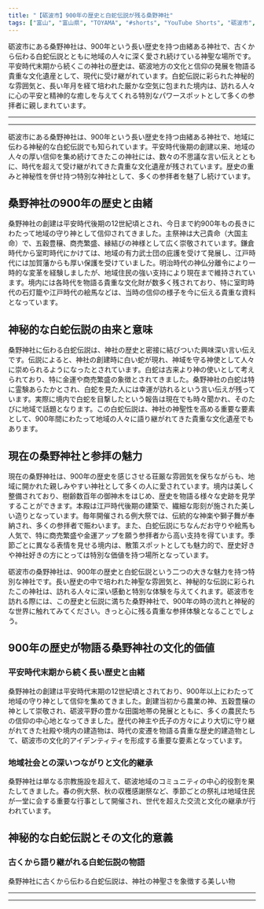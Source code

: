 ```yaml
---
title: "【砺波市】900年の歴史と白蛇伝説が残る桑野神社"
tags: ["富山", "富山県", "TOYAMA", "#shorts", "YouTube Shorts", "砺波市", "チューリップ", "夜高祭", "庄川", "神社仏閣", "パワースポット", "歴史", "文化財", "富山観光", "富山旅行", "北陸観光", "日本海", "立山黒部", "動画", "ショート動画", "富山県の観光スポット", "富山県でおすすめの場所", "富山県の名所", "富山県の見どころ", "富山県のグルメ", "富山県の文化", "富山県の自然", "富山県のイベント"]
---
```


砺波市にある桑野神社は、900年という長い歴史を持つ由緒ある神社で、古くから伝わる白蛇伝説とともに地域の人々に深く愛され続けている神聖な場所です。平安時代末期から続くこの神社の歴史は、砺波地方の文化と信仰の発展を物語る貴重な文化遺産として、現代に受け継がれています。白蛇伝説に彩られた神秘的な雰囲気と、長い年月を経て培われた厳かな空気に包まれた境内は、訪れる人々に心の平安と精神的な癒しを与えてくれる特別なパワースポットとして多くの参拝者に親しまれています。

---

<!-- 🎥 YouTube動画埋め込み -->
<!-- No YouTube URL provided -->

---

砺波市にある桑野神社は、900年という長い歴史を持つ由緒ある神社で、地域に伝わる神秘的な白蛇伝説でも知られています。平安時代後期の創建以来、地域の人々の厚い信仰を集め続けてきたこの神社には、数々の不思議な言い伝えとともに、時代を超えて受け継がれてきた貴重な文化遺産が残されています。歴史の重みと神秘性を併せ持つ特別な神社として、多くの参拝者を魅了し続けています。

## 桑野神社の900年の歴史と由緒

桑野神社の創建は平安時代後期の12世紀頃とされ、今日まで約900年もの長きにわたって地域の守り神として信仰されてきました。主祭神は大己貴命（大国主命）で、五穀豊穣、商売繁盛、縁結びの神様として広く崇敬されています。鎌倉時代から室町時代にかけては、地域の有力武士団の庇護を受けて発展し、江戸時代には加賀藩からも厚い保護を受けていました。明治時代の神仏分離令により一時的な変革を経験しましたが、地域住民の強い支持により現在まで維持されています。境内には各時代を物語る貴重な文化財が数多く残されており、特に室町時代の石灯籠や江戸時代の絵馬などは、当時の信仰の様子を今に伝える貴重な資料となっています。

## 神秘的な白蛇伝説の由来と意味

桑野神社に伝わる白蛇伝説は、神社の歴史と密接に結びついた興味深い言い伝えです。伝説によると、神社の創建時に白い蛇が現れ、神域を守る神使として人々に崇められるようになったとされています。白蛇は古来より神の使いとして考えられており、特に金運や商売繁盛の象徴とされてきました。桑野神社の白蛇は特に霊験あらたかとされ、白蛇を見た人には幸運が訪れるという言い伝えが残っています。実際に境内で白蛇を目撃したという報告は現在でも時々聞かれ、そのたびに地域で話題となります。この白蛇伝説は、神社の神聖性を高める重要な要素として、900年間にわたって地域の人々に語り継がれてきた貴重な文化遺産でもあります。

## 現在の桑野神社と参拝の魅力

現在の桑野神社は、900年の歴史を感じさせる荘厳な雰囲気を保ちながらも、地域に開かれた親しみやすい神社として多くの人に愛されています。境内は美しく整備されており、樹齢数百年の御神木をはじめ、歴史を物語る様々な史跡を見学することができます。本殿は江戸時代後期の建築で、繊細な彫刻が施された美しい造りとなっています。毎年開催される例大祭では、伝統的な神楽や獅子舞が奉納され、多くの参拝者で賑わいます。また、白蛇伝説にちなんだお守りや絵馬も人気で、特に商売繁盛や金運アップを願う参拝者から高い支持を得ています。季節ごとに異なる表情を見せる境内は、散策スポットとしても魅力的で、歴史好きや神社好きの方にとっては特別な価値を持つ場所となっています。

砺波市の桑野神社は、900年の歴史と白蛇伝説という二つの大きな魅力を持つ特別な神社です。長い歴史の中で培われた神聖な雰囲気と、神秘的な伝説に彩られたこの神社は、訪れる人々に深い感動と特別な体験を与えてくれます。砺波市を訪れる際には、この歴史と伝説に満ちた桑野神社で、900年の時の流れと神秘的な世界に触れてみてください。きっと心に残る貴重な参拝体験となることでしょう。

## 900年の歴史が物語る桑野神社の文化的価値

### 平安時代末期から続く長い歴史と由緒

桑野神社の創建は平安時代末期の12世紀頃とされており、900年以上にわたって地域の守り神として信仰を集めてきました。創建当初から農業の神、五穀豊穣の神として崇敬され、砺波平野の豊かな田園地帯の発展とともに、多くの農民たちの信仰の中心地となってきました。歴代の神主や氏子の方々により大切に守り継がれてきた社殿や境内の建造物は、時代の変遷を物語る貴重な歴史的建造物として、砺波市の文化的アイデンティティを形成する重要な要素となっています。

### 地域社会との深いつながりと文化的継承

桑野神社は単なる宗教施設を超えて、砺波地域のコミュニティの中心的役割を果たしてきました。春の例大祭、秋の収穫感謝祭など、季節ごとの祭礼は地域住民が一堂に会する重要な行事として開催され、世代を超えた交流と文化の継承が行われています。

## 神秘的な白蛇伝説とその文化的意義

### 古くから語り継がれる白蛇伝説の物語

桑野神社に古くから伝わる白蛇伝説は、神社の神聖さを象徴する美しい物

---

<!-- 🗺 Googleマップ（自動表示: page.tsxで地域名から自動生成） -->

<!-- 📍 宿泊リンク（自動表示: page.tsxで地域別リンクを自動生成）
     - タイトルから地域名を抽出
     - JTB / 楽天トラベル / じゃらん / 一休.com 対応
     - 環境変数でプロバイダー切替可能
-->

<!-- 📚 関連記事（自動表示: page.tsxで同カテゴリから2件自動選択） -->

<!-- 🏷️ タグ（自動表示: page.tsxで記事最下部に自動配置） -->

---

<!--
【記事文字数ルール】
- 基本文字数: 最低1000文字以上
- 推奨文字数: 1000〜1500文字（スマホ読みやすさ最優先）
- 上限なし: 情報量的に必要な場合は1500文字や2000文字を超えても良い
- 判断基準: 読者にとって価値ある情報を過不足なく提供できる文字数

【記事構成の最終形】
1. タイトル・動画・本文
2. まとめ
3. Googleマップ（見出しなし、マップのみ自動表示）
4. **宿泊リンク（地域別自動生成）** ← 2025年10月7日追加
5. 関連記事（H3、同カテゴリから2件自動選択）
6. タグ（記事最下部に自動表示）
7. ナビゲーションボタン

【宿泊リンクシステム仕様】
- タイトルから地域名を自動抽出（【〇〇市】形式優先）
- 北陸地方地域辞書: 富山/石川/福井の主要都市対応
- 対応プロバイダー: JTB（既定）/ 楽天トラベル / じゃらん / 一休.com
- 環境変数で切替: NEXT_PUBLIC_DEFAULT_TRAVEL_PROVIDER
- URLテンプレート: 地域名自動エンコード + アフィリエイトID挿入
- 配置位置: Googleマップ直後、関連記事より前

【自動生成セクション】
※以下はpage.tsxで自動生成されるため、記事本文には含めない
- Googleマップ: タイトル【】内の地域名から生成
- 宿泊リンク: 地域名抽出 → Deeplink生成 → スタイル適用
- 関連記事: 同カテゴリから2件を自動選択・リンク化
- タグ: 記事データから最下部に自動配置

【削除済みセクション】
※アクセス方法・周辺情報・公式リンクセクションは不要（2025年10月5日削除）

【AdSense・アフィリエイト】
- Google AdSense: 全ページ自動読み込み（layout.tsx）
- アフィリエイトスクリプト: AffilScript（layout.tsx）
- data-affil属性での動的リンク変換機能あり（現在は宿泊リンクで代替）

【最終更新】2025年10月7日 - 地域別宿泊リンク自動生成システム実装
-->
